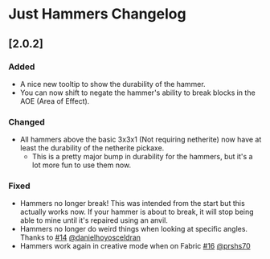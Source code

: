 # Just Hammers Changelog

## [2.0.2]

### Added

- A nice new tooltip to show the durability of the hammer.
- You can now shift to negate the hammer's ability to break blocks in the AOE (Area of Effect).

### Changed

- All hammers above the basic 3x3x1 (Not requiring netherite) now have at least the durability of the netherite pickaxe.
  - This is a pretty major bump in durability for the hammers, but it's a lot more fun to use them now.

### Fixed

- Hammers no longer break! This was intended from the start but this actually works now. If your hammer is about to break, it will stop being able to mine until it's repaired using an anvil.
- Hammers no longer do weird things when looking at specific angles. Thanks to [#14](https://github.com/ErrorMikey/JustHammers/issues/14) [@danielhoyosceldran](https://github.com/danielhoyosceldran)
- Hammers work again in creative mode when on Fabric [#16](https://github.com/ErrorMikey/JustHammers/issues/16) [@prshs70](https://github.com/prshs70)
